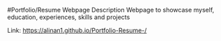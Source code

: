 #Portfolio/Resume Webpage Description
Webpage to showcase myself, education, experiences, skills and projects

Link:  https://alinan1.github.io/Portfolio-Resume-/
